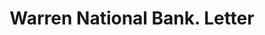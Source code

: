 ---
doi: 10.7916/D8M62XGW
date_other: '1914'
date_other_textual: '1914'
form: correspondence
genre:
- Letters (correspondence)
name:
- Warren National Bank
object_in_context_url: https://biggert.cul.columbia.edu/items/view/ave_biggert_01515
subject_hierarchical_geographic:
- Warren, Pennsylvania, United States
subject_name:
- Warren National Bank
title: Warren National Bank. Letter
sort_title: Warren National Bank. Letter
call_number: ave_biggert_01515
coordinates:
- 41.844166666666666,-79.14250000000001
pid: ave_biggert_01515
identifiers: ave_biggert_01515
thumbnail: https://derivativo-2.library.columbia.edu/iiif/2/ldpd:344011/full/!256,256/0/native.jpg
permalink: /biggert/ave_biggert_01515/
layout: iiif-image-page
---